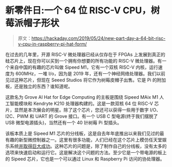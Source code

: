 # 新零件日:一个 64 位 RISC-V CPU，树莓派帽子形状

> 原文：<https://hackaday.com/2019/05/24/new-part-day-a-64-bit-risc-v-cpu-in-raspberry-pi-hat-form/>

在过去的几年里，开源 RISC-V 微处理器已经从仅存在于 FPGAs 上发展到真正的硅芯片上，现在你可以买到一个拥有你想要的所有功能的 RISC-V 微处理器。有一个来自中国的有趣的芯片叫做 Sipeed M1，它有一个双核 RISC-V 内核，运行速度为 600MHz，一堆 I/o，因为是 2019 年，还有一个神经网络处理器。我们以前见过这种芯片，但现在 Seeed Studios 将它作为树莓皮帽子出售。它是 Pi 的附加板，还是独立的东西？谁知道呢。

这款名为 Grove AI Hat for Edge Computing 的主板是围绕 Sipeed MAix M1 人工智能模块和 Kendryte K210 处理器构建的。这是一款双核 64 位 RISC-V 芯片，显然是本次展会的明星。除了这个芯片，您还可以获得一些用于数字 I/O、I2C、PWM 和 UART 的 Grove 接口。有一个 USB C 型电源(终于我们摆脱了 USB 微型电源插头)，当然还有一个 40 针树莓 Pi 型插头。

该板本质上是 Sipeed M1 芯片的分线板，这是自去年年底推出以来我们见过的最有趣的新型微控制器之一。这里有很多功能，人们已经在这个芯片上模仿任天堂娱乐系统[并取得巨大成功](https://hackaday.com/2019/03/14/nes-on-risc-v/)。这种芯片的问题是，除了制作自己的分线板，没有太多的选项来快速启动和运行它。这是解决这个问题的方法。至少它是一个带电源的板上的 Sipeed 芯片，它也是一个可以通过 Linux 和 Raspberry Pi 访问的协处理器。